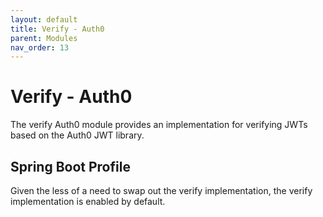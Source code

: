 ```yaml
---
layout: default
title: Verify - Auth0
parent: Modules
nav_order: 13
---
```


# Verify - Auth0

The verify Auth0 module provides an implementation for verifying JWTs based on the Auth0 JWT library.

## Spring Boot Profile

Given the less of a need to swap out the verify implementation, the verify implementation is enabled by default.

